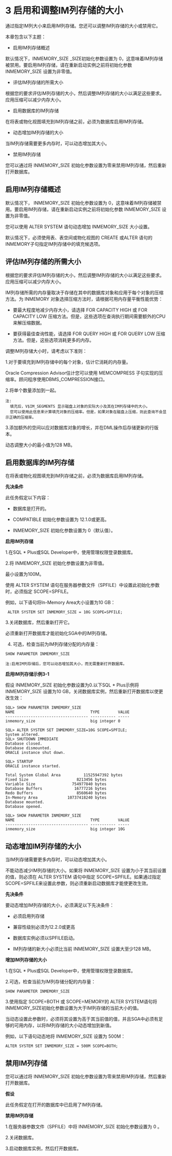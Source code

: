 # 3 启用和调整IM列存储的大小
通过指定IM列大小来启用IM列存储。您还可以调整IM列存储的大小或禁用它。

本章包含以下主题：

  * 启用IM列存储概述

  默认情况下，INMEMORY_SIZE  _SIZE初始化参数设置为 0，这意味着IM列存储被禁用。要启用IM列存储，请在重新启动实例之前将初始化参数 INMEMORY_SIZE 设置为非零值。

  * 评估IM列存储的所需大小

  根据您的要求评估IM列存储的大小，然后调整IM列存储的大小以满足这些要求。应用压缩可以减少内存大小。

  * 启用数据库的IM列存储

  在将表或物化视图填充到IM列存储之前，必须为数据库启用IM列存储。

  * 动态增加IM列存储的大小

  当IM列存储需要更多内存时，可以动态增加其大小。

  * 禁用IM列存储

  您可以通过将 INMEMORY_SIZE 初始化参数设置为零来禁用IM列存储，然后重新打开数据库。

## 启用IM列存储概述

  默认情况下， INMEMORY_SIZE 初始化参数设置为 0，这意味着IM列存储被禁用。要启用IM列存储，请在重新启动实例之前将初始化参数 INMEMORY_SIZE 设置为非零值。

  您可以使用 ALTER SYSTEM 语句动态增加 INMEMORY_SIZE 大小设置。

  默认情况下，必须使用表、表空间或物化视图的 CREATE 或ALTER 语句的 INMEMORY子句指定IM列存储中的填充候选项。

## 评估IM列存储的所需大小

  根据您的要求评估IM列存储的大小，然后调整IM列存储的大小以满足这些要求。应用压缩可以减少内存大小。

  IM列存储所需的内存量取决于存储在其中的数据库对象和应用于每个对象的压缩方法。为 INMEMORY 对象选择压缩方法时，请根据可用内存量平衡性能优势：

  * 要最大程度地减少内存大小，请选择 FOR CAPACITY HIGH 或 FOR CAPACITY LOW 压缩方法。但是，这些选项在查询执行期间需要额外的CPU来解压缩数据。

  * 要获得最佳查询性能，请选择 FOR QUERY HIGH 或 FOR QUERY LOW 压缩方法。但是，这些选项消耗更多的内存。

  调整IM列存储大小时，请考虑以下准则：

  1.对于要填充到IM列存储中的每个对象，估计它消耗的内存量。

  Oracle Compression Advisor估计您可以使用 MEMCOMPRESS 子句实现的压缩率。顾问程序使用DBMS_COMPRESSION接口。

  2.将单个数量添加到一起。

  ```
  注:
    填充后，V$IM_SEGMENTS 显示磁盘上对象的实际大小及其在IM列存储中的大小。
    您可以使用此信息来计算填充对象的压缩率。但是，如果对象在磁盘上压缩，则此查询不会显示正确的压缩率。
  ```

  3.添加额外的空间以应对数据库对象的增长，并在DML操作后存储更新的行版本。

  动态调整大小的最小值为128 MB。

## 启用数据库的IM列存储

  在将表或物化视图填充到IM列存储之前，必须为数据库启用IM列存储。

  **先决条件**

  此任务假定以下内容：

  * 数据库是打开的。

  * COMPATIBLE 初始化参数设置为 12.1.0或更高。

  * INMEMORY_SIZE 初始化参数设置为 0（默认值）。

  **启用IM列存储**

  1.在SQL * Plus或SQL Developer中，使用管理权限登录数据库。

  2.将  INMEMORY_SIZE 初始化参数设置为非零值。

  最小设置为100M。
  

  使用 ALTER SYSTEM 语句在服务器参数文件（SPFILE）中设置此初始化参数时，必须指定 SCOPE=SPFILE。

  例如，以下语句将In-Memory Area大小设置为10 GB：
  
  ```
   ALTER SYSTEM SET INMEMORY_SIZE = 10G SCOPE=SPFILE;
  ```

  3.关闭数据库，然后重新打开它。

  必须重新打开数据库才能初始化SGA中的IM列存储。

  4. 可选，检查当前为IM列存储分配的内存量：
  
  ```
  SHOW PARAMETER INMEMORY_SIZE
  ```

  ```
  注:启用IM列存储后，您可以动态增加其大小，而无需重新打开数据库。
  ```

  **启用IM列存储示例3-1**

  假设 INMEMORY_SIZE 初始化参数设置为0.以下SQL * Plus示例将 INMEMORY_SIZE 设置为10 GB，关闭数据库实例，然后重新打开数据库以使更改生效：

```
SQL> SHOW PARAMETER INMEMORY_SIZE
NAME                                 TYPE        VALUE
------------------------------------ ----------- -----
inmemory_size                        big integer 0
 
SQL> ALTER SYSTEM SET INMEMORY_SIZE=10G SCOPE=SPFILE;
System altered.
SQL> SHUTDOWN IMMEDIATE
Database closed.
Database dismounted.
ORACLE instance shut down.
 
SQL> STARTUP
ORACLE instance started.
 
Total System Global Area          11525947392 bytes
Fixed Size                     8213456 bytes
Variable Size                754977840 bytes
Database Buffers              16777216 bytes
Redo Buffers                   8560640 bytes
In-Memory Area             10737418240 bytes
Database mounted.
Database opened.
 
SQL> SHOW PARAMETER INMEMORY_SIZE
NAME                                 TYPE        VALUE
------------------------------------ ----------- -----
inmemory_size                        big integer 10G
```

## 动态增加IM列存储的大小

  当IM列存储需要更多内存时，可以动态增加其大小。

  不能动态减少IM列存储的大小。如果将 INMEMORY_SIZE 设置为小于其当前设置的值，则必须在 ALTER SYSTEM 语句中指定 SCOPE=SPFILE。如果通过指定 SCOPE=SPFILE来设置此参数，则必须重新启动数据库才能使更改生效。

  **先决条件**

  要动态增加IM列存储的大小，必须满足以下先决条件：

  * 必须启用列存储

  * 兼容性级别必须为12.2.0或更高

  * 数据库实例必须以SPFILE启动。

  * IM列存储的新大小必须比当前 INMEMORY_SIZE 设置大至少128 MB。
  
  **增加IM列存储的大小**

  1.在SQL * Plus或SQL Developer中，使用管理权限登录数据库。

  2.可选，检查当前为IM列存储分配的内存量：

  ```
  SHOW PARAMETER INMEMORY_SIZE
  ```

  3.使用指定 SCOPE=BOTH 或 SCOPE=MEMORY的 ALTER SYSTEM语句将INMEMORY_SIZE初始化参数设置为大于IM列存储的当前大小的值。

  当动态设置此参数时，必须将其设置为高于其当前值的值，并且SGA中必须有足够的可用内存，以将IM列存储的大小动态增加到新值。

  例如，以下语句动态地将 INMEMORY_SIZE 设置为 500M：

  ```
  ALTER SYSTEM SET INMEMORY_SIZE = 500M SCOPE=BOTH;
  ```

## 禁用IM列存储

  您可以通过将 INMEMORY_SIZE 初始化参数设置为零来禁用IM列存储，然后重新打开数据库。

  **假设**

  此任务假定在打开的数据库中已启用了IM列存储。

  **禁用IM列存储**

  1.在服务器参数文件（SPFILE）中将 INMEMORY_SIZE 初始化参数设置为 0 。

  2.关闭数据库。

  3.启动数据库实例，然后打开数据库。